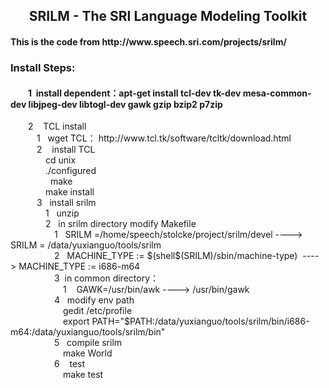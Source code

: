 <h2 align='center'>  SRILM - The SRI Language Modeling Toolkit </h2>
<h4> This is the code from http://www.speech.sri.com/projects/srilm/ </h4>

<h3> Install Steps: </h3>
<h4> &emsp;&emsp;1  install dependent：apt-get install tcl-dev tk-dev mesa-common-dev libjpeg-dev libtogl-dev gawk gzip bzip2 p7zip  </h4> 
&emsp;&emsp;2    TCL install </br>
&emsp;&emsp;&emsp;1   wget TCL： http://www.tcl.tk/software/tcltk/download.html </br>
&emsp;&emsp;&emsp;2    install TCL </br>
&emsp;&emsp;&emsp;&emsp;cd unix </br>
&emsp;&emsp;&emsp;&emsp;./configured </br>  
&emsp;&emsp;&emsp;&emsp;make </br>
&emsp;&emsp;&emsp;&emsp;make install </br>
&emsp;&emsp;&emsp;3   install srilm </br>
&emsp;&emsp;&emsp;&emsp;1   unzip </br>
&emsp;&emsp;&emsp;&emsp;2   in srilm directory modify  Makefile </br>
&emsp;&emsp;&emsp;&emsp;&emsp;1   SRILM =/home/speech/stolcke/project/srilm/devel ---->   SRILM = /data/yuxianguo/tools/srilm<your srilm path>   </br>
&emsp;&emsp;&emsp;&emsp;&emsp;2   MACHINE_TYPE := $(shell$(SRILM)/sbin/machine-type)  ---->  MACHINE_TYPE := i686-m64    </br>
&emsp;&emsp;&emsp;&emsp;&emsp;3  in common directory：</br>
&emsp;&emsp;&emsp;&emsp;&emsp;&emsp;1    GAWK=/usr/bin/awk ----> /usr/bin/gawk </br>
&emsp;&emsp;&emsp;&emsp;&emsp;4   modify env path  </br>
&emsp;&emsp;&emsp;&emsp;&emsp;&emsp;gedit /etc/profile </br>
&emsp;&emsp;&emsp;&emsp;&emsp;&emsp;export PATH="$PATH:/data/yuxianguo/tools/srilm/bin/i686-m64:/data/yuxianguo/tools/srilm/bin"   </br>
&emsp;&emsp;&emsp;&emsp;&emsp;5   compile srilm </br>
&emsp;&emsp;&emsp;&emsp;&emsp;&emsp;make World   </br>
&emsp;&emsp;&emsp;&emsp;&emsp;6    test </br>
&emsp;&emsp;&emsp;&emsp;&emsp;&emsp;make test  </br>



